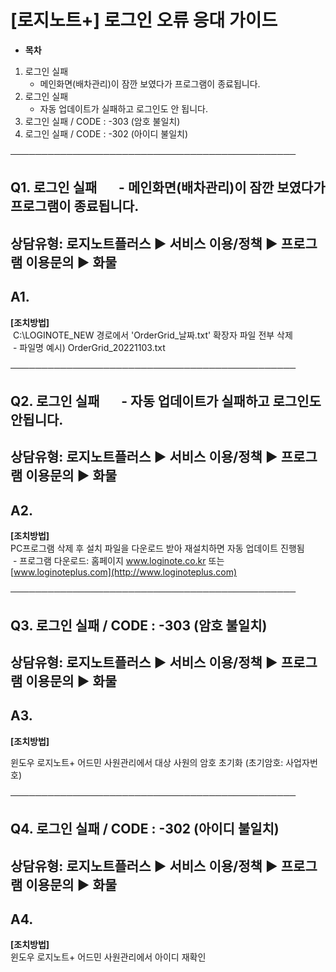 # [로지노트+] 로그인 오류 응대 가이드

* **목차**

1. 로그인 실패  
   - 메인화면(배차관리)이 잠깐 보였다가 프로그램이 종료됩니다.
2. 로그인 실패  
   - 자동 업데이트가 실패하고 로그인도 안 됩니다.
3. 로그인 실패 / CODE : -303 (암호 불일치)
4. 로그인 실패 / CODE : -302 (아이디 불일치)

──────────────────────────────────────────────

**Q1. 로그인 실패       - 메인화면(배차관리)이 잠깐 보였다가 프로그램이 종료됩니다.**
-------------------------------------------------------

상담유형: 로지노트플러스 ▶ 서비스 이용/정책 ▶ 프로그램 이용문의 ▶ 화물
------------------------------------------

**A1.**
-------

**[조치방법]**   
 C:\LOGINOTE\_NEW 경로에서 'OrderGrid\_날짜.txt' 확장자 파일 전부 삭제  
 - 파일명 예시) OrderGrid\_20221103.txt

──────────────────────────────────────────────

**Q2. 로그인 실패       - 자동 업데이트가 실패하고 로그인도 안됩니다.**
-----------------------------------------------

상담유형: 로지노트플러스 ▶ 서비스 이용/정책 ▶ 프로그램 이용문의 ▶ 화물
------------------------------------------

**A2.**
-------

**[조치방법]**   
PC프로그램 삭제 후 설치 파일을 다운로드 받아 재설치하면 자동 업데이트 진행됨  
 - 프로그램 다운로드: 홈페이지 www.loginote.co.kr 또는 [www.loginoteplus.com](http://www.loginoteplus.com)

──────────────────────────────────────────────

**Q3. 로그인 실패 / CODE : -303 (암호 불일치)**
-------------------------------------

상담유형: 로지노트플러스 ▶ 서비스 이용/정책 ▶ 프로그램 이용문의 ▶ 화물
------------------------------------------

**A3.**
-------

**[조치방법]**

윈도우 로지노트+ 어드민 사원관리에서 대상 사원의 암호 초기화 (초기암호: 사업자번호)

──────────────────────────────────────────────

**Q4. 로그인 실패 / CODE : -302 (아이디 불일치)**
--------------------------------------

상담유형: 로지노트플러스 ▶ 서비스 이용/정책 ▶ 프로그램 이용문의 ▶ 화물
------------------------------------------

**A4.**
-------

**[조치방법]**   
윈도우 로지노트+ 어드민 사원관리에서 아이디 재확인